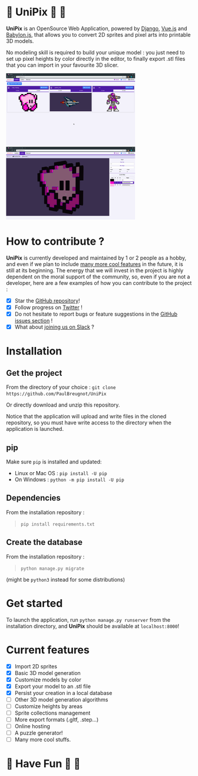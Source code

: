 # :unicorn: UniPix :sheep: :rainbow:

**UniPix** is an OpenSource Web Application, powered by [Django](https://www.djangoproject.com/), [Vue.js](https://vuejs.org/) and [Babylon.js](https://www.babylonjs.com/), that allows you to convert 2D sprites and pixel arts into printable 3D models.

No modeling skill is required to build your unique model : you just need to set up pixel heights by color directly in the editor, to finally export .stl files that you can import in your favourite 3D slicer.

<img src="docs/gallery.png" width="350px"/>

<img src="docs/editor.png" width="350px"/>

# How to contribute ?

**UniPix** is currently developed and maintained by 1 or 2 people as a hobby, and even if we plan to include [many more cool features](#current-features) in the future, it is still at its beginning. The energy that we will invest in the project is highly dependent on the moral support of the community, so, even if you are not a developer, here are a few examples of how you can contribute to the project : 
- [x] Star the [GitHub repository](https://github.com/PaulBreugnot/UniPix)!
- [x] Follow progress on [Twitter](https://twitter.com/PaulBreugnot) !
- [x] Do not hesitate to report bugs or feature suggestions in the [GitHub issues section](https://github.com/PaulBreugnot/UniPix/issues) !
- [x] What about [joining us on Slack](https://join.slack.com/t/pixled/shared_invite/enQtNjYwMDczNTg3Mjk2LTJiMjZkMzhiZjgzYmVjNTgxZWViYmU3NjYzOWUzMWU5ZTQ4YmMyZjRiMzRjNjAxMjcxZTkwMTQyMmNkM2RmODM) ?

# Installation
## Get the project
From the directory of your choice :
`git clone https://github.com/PaulBreugnot/UniPix`

Or directly download and unzip this repository.

Notice that the application will upload and write files in the cloned repository, so you must have write access to the directory when the application is launched.


## pip
Make sure `pip` is installed and updated:
- Linux or Mac OS : `pip install -U pip`
- On Windows : `python -m pip install -U pip`

## Dependencies
From the installation repository :
> `pip install requirements.txt`

## Create the database
From the installation repository :
> `python manage.py migrate`

(might be `python3` instead for some distributions)

# Get started
To launch the application, run `python manage.py runserver` from the installation directory, and **UniPix** should be available at `localhost:8000`!

# Current features
- [x] Import 2D sprites
- [x] Basic 3D model generation
- [x] Customize models by color
- [x] Export your model to an .stl file
- [x] Persist your creation in a local database
- [ ] Other 3D model generation algorithms
- [ ] Customize heights by areas
- [ ] Sprite collections management
- [ ] More export formats (.gltf, .step...)
- [ ] Online hosting
- [ ] A puzzle generator!
- [ ] Many more cool stuffs.

# :unicorn: Have Fun :sheep: :rainbow:

